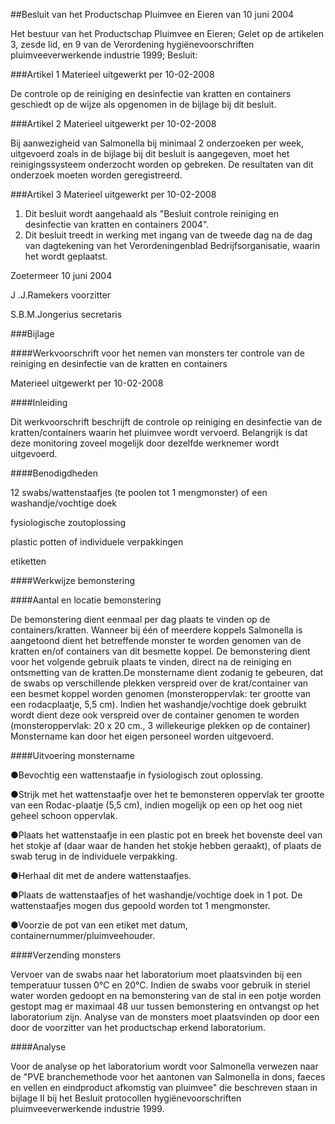 <meta http-equiv='Content-Type' content='text/html; charset=utf-8' />

##Besluit van het Productschap Pluimvee en Eieren van 10 juni 2004

Het bestuur van het Productschap Pluimvee en Eieren;
Gelet op de artikelen 3, zesde lid, en 9 van de Verordening hygiënevoorschriften pluimveeverwerkende industrie 1999;
Besluit:

###Artikel 1 
Materieel uitgewerkt per 10-02-2008 

De controle op de reiniging en desinfectie van kratten en containers geschiedt op de wijze als opgenomen in de bijlage bij dit besluit.

###Artikel 2 
Materieel uitgewerkt per 10-02-2008 

Bij aanwezigheid van Salmonella bij minimaal 2 onderzoeken per week, uitgevoerd zoals in de bijlage bij dit besluit is aangegeven, moet het reinigingssysteem onderzocht worden op gebreken. De resultaten van dit onderzoek moeten worden geregistreerd.

###Artikel 3 
Materieel uitgewerkt per 10-02-2008 

1. Dit besluit wordt aangehaald als "Besluit controle reiniging en desinfectie van kratten en containers 2004".
2. Dit besluit treedt in werking met ingang van de tweede dag na de dag van dagtekening van het Verordeningenblad Bedrijfsorganisatie, waarin het wordt geplaatst.

Zoetermeer
10 juni 2004

J .J.Ramekers
voorzitter

S.B.M.Jongerius
secretaris

###Bijlage 

####Werkvoorschrift voor het nemen van monsters ter controle van de reiniging en desinfectie van de kratten en containers

Materieel uitgewerkt per 10-02-2008 

####Inleiding

Dit werkvoorschrift beschrijft de controle op reiniging en desinfectie van de kratten/containers waarin het pluimvee wordt vervoerd. Belangrijk is dat deze monitoring zoveel mogelijk door dezelfde werknemer wordt uitgevoerd.

####Benodigdheden

12 swabs/wattenstaafjes (te poolen tot 1 mengmonster) of een washandje/vochtige doek

fysiologische zoutoplossing

plastic potten of individuele verpakkingen

etiketten

####Werkwijze bemonstering

####Aantal en locatie bemonstering

De bemonstering dient eenmaal per dag plaats te vinden op de containers/kratten. Wanneer bij één of meerdere koppels Salmonella is aangetoond dient het betreffende monster te worden genomen van de kratten en/of containers van dit besmette koppel. De bemonstering dient voor het volgende gebruik plaats te vinden, direct na de reiniging en ontsmetting van de kratten.De monstername dient zodanig te gebeuren, dat de swabs op verschillende plekken verspreid over de krat/container van een besmet koppel worden genomen (monsteroppervlak: ter grootte van een rodacplaatje, 5,5 cm). Indien het washandje/vochtige doek gebruikt wordt dient deze ook verspreid over de container genomen te worden (monsteroppervlak: 20 x 20 cm., 3 willekeurige plekken op de container) Monstername kan door het eigen personeel worden uitgevoerd.

####Uitvoering monstername

●Bevochtig een wattenstaafje in fysiologisch zout oplossing.

●Strijk met het wattenstaafje over het te bemonsteren oppervlak ter grootte van een Rodac-plaatje (5,5 cm), indien mogelijk op een op het oog niet geheel schoon oppervlak.

●Plaats het wattenstaafje in een plastic pot en breek het bovenste deel van het stokje af (daar waar de handen het stokje hebben geraakt), of plaats de swab terug in de individuele verpakking.

●Herhaal dit met de andere wattenstaafjes.

●Plaats de wattenstaafjes of het washandje/vochtige doek in 1 pot. De wattenstaafjes mogen dus gepoold worden tot 1 mengmonster.

●Voorzie de pot van een etiket met datum, containernummer/pluimveehouder.

####Verzending monsters

Vervoer van de swabs naar het laboratorium moet plaatsvinden bij een temperatuur tussen 0°C en 20°C. Indien de swabs voor gebruik in steriel water worden gedoopt en na bemonstering van de stal in een potje worden gestopt mag er maximaal 48 uur tussen bemonstering en ontvangst op het laboratorium zijn. Analyse van de monsters moet plaatsvinden op door een door de voorzitter van het productschap erkend laboratorium.

####Analyse

Voor de analyse op het laboratorium wordt voor Salmonella verwezen naar de "PVE branchemethode voor het aantonen van Salmonella in dons, faeces en vellen en eindproduct afkomstig van pluimvee" die beschreven staan in bijlage II bij het Besluit protocollen hygiënevoorschriften pluimveeverwerkende industrie 1999.

